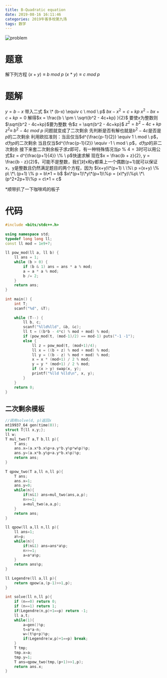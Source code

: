 ```yaml
---
title: B-Quadratic equation
date: 2019-08-16 16:11:46
categories: 2019牛客多校第九场
tags: 数学
---
```

![problem](problem.png)
# 题意
解下列方程
$(x+y) \equiv b \ mod \ p$
$(x\ *\ y) \equiv c \ mod \ p$

# 题解
$y = b-x$ 带入二式
$x \* (b-x) \equiv c \ mod \ p$
$bx - x^2 =c + kp$
$x^2 - bx + c + kp = 0$
解得$x = \frac{b \ \pm \ \sqrt{b^2 - 4c+kp} }{2}$
要使$x$为整数则$\sqrt{b^2 - 4c+kp}$要为整数
令$z = \sqrt{b^2 - 4c+kp}$
$z^2 = b^2 - 4c+kp$
$z^2 \equiv \ b^2 - 4c \ mod \ p$
问题就变成了二次剩余
先判断是否有解也就是$b^2-4c$是否是$p$的二次剩余
利用欧拉准则：当且仅当$d^{\frac{p-1}{2}} \equiv 1 \ mod \ p$，$d$为$p$的二次剩余
当且仅当$d^{\frac{p-1}{2}} \equiv -1 \ mod \ p$，$d$为$p$的非二次剩余
接下来套二次剩余板子求$z$即可，有一种特殊情况当$p \ \% \ 4 = 3$时可以用公式$z = d^{\frac{p+1}{4}} \% \ p$快速求解
现在$x = \frac{b + z}{2}, y =  \frac{b - z}{2}$，可能不是整数，我们对x和y都乘上一个偶数(p+1)就可以保证x，y是整数且仍然满足题目的两个方程，因为
$(x+y)\*(p+1) \ \%\ p =(x+y) \% p\  \*\  (p+1) \% p = b\*1 = b$
$x\*(p+1)\*y\*(p+1)\%p = (x\*y)\%p\  \*\  (p^2+2p+1)\%p = c\*1 = c$

*顺带扒了一下咖啡鸡的板子
# 代码
```cpp
#include <bits/stdc++.h>
 
using namespace std;
typedef long long ll;
const ll mod = 1e9+7;
 
ll pow_mod(ll a, ll b) {
    ll ans = 1;
    while (b > 0) {
        if (b & 1) ans = ans * a % mod;
        a = a * a % mod;
        b /= 2;
    }
    return ans;
}
 
int main() {
    int T;
    scanf("%d", &T);
 
    while (T--) {
        ll b, c;
        scanf("%lld%lld", &b, &c);
        ll t = ((b*b - 4*c) % mod + mod) % mod;
        if (pow_mod(t, (mod-1)/2) == mod-1) puts("-1 -1");
        else {
            ll z = pow_mod(t, (mod+1)/4);
            ll x = ((b + z) % mod + mod) % mod;
            ll y = ((b - z) % mod + mod) % mod;
            x = x * (mod+1) / 2 % mod;
            y = y * (mod+1) / 2 % mod;
            if (x > y) swap(x, y);
            printf("%lld %lld\n", x, y);
        }
    }
    return 0;
}
```

## 二次剩余模板
```cpp
//调用solve(d, p)返回x
mt19937_64 gen(time(0));
struct T{ll x,y;};
ll w;
T mul_two(T a,T b,ll p){
    T ans;
    ans.x=(a.x*b.x%p+a.y*b.y%p*w%p)%p;
    ans.y=(a.x*b.y%p+a.y*b.x%p)%p;
    return ans;
}
  
T qpow_two(T a,ll n,ll p){
    T ans;
    ans.x=1;
    ans.y=0;
    while(n){
        if(n&1) ans=mul_two(ans,a,p);
        n>>=1;
        a=mul_two(a,a,p);
    }
    return ans;
}
  
ll qpow(ll a,ll n,ll p){
    ll ans=1;
    a%=p;
    while(n){
        if(n&1) ans=ans*a%p;
        n>>=1;
        a=a*a%p;
    }
    return ans%p;
}
  
ll Legendre(ll a,ll p){
    return qpow(a,(p-1)>>1,p);
}
  
int solve(ll n,ll p){
    if (n==0) return 0;
    if (n==1) return 1;
    if(Legendre(n,p)+1==p) return -1;
    ll a,t;
    while(1){
        a=gen()%p;
        t=a*a-n;
        w=(t%p+p)%p;
        if(Legendre(w,p)+1==p) break;
    }
    T tmp;
    tmp.x=a;
    tmp.y=1;
    T ans=qpow_two(tmp,(p+1)>>1,p);
    return ans.x;
}
```
